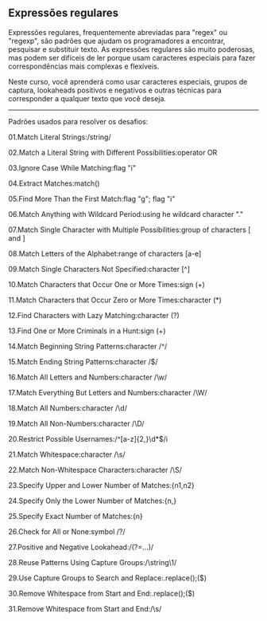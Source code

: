 ## Expressões regulares

Expressões regulares, frequentemente abreviadas para "regex" ou "regexp", são padrões que ajudam os programadores a encontrar, pesquisar e substituir texto. As expressões regulares são muito poderosas, mas podem ser difíceis de ler porque usam caracteres especiais para fazer correspondências mais complexas e flexíveis.

Neste curso, você aprenderá como usar caracteres especiais, grupos de captura, lookaheads positivos e negativos e outras técnicas para corresponder a qualquer texto que você deseja.
<hr>

Padrões usados para resolver os desafios:

01.Match Literal Strings:/string/

02.Match a Literal String with Different Possibilities:operator OR

03.Ignore Case While Matching:flag "i"

04.Extract Matches:match()

05.Find More Than the First Match:flag "g"; flag "i"

06.Match Anything with Wildcard Period:using he wildcard character "."

07.Match Single Character with Multiple Possibilities:group of characters [ and ]

08.Match Letters of the Alphabet:range of characters [a-e]

09.Match Single Characters Not Specified:character [^]

10.Match Characters that Occur One or More Times:sign (+)

11.Match Characters that Occur Zero or More Times:character (*)

12.Find Characters with Lazy Matching:character (?)

13.Find One or More Criminals in a Hunt:sign (+)

14.Match Beginning String Patterns:character /^/

15.Match Ending String Patterns:character /$/

16.Match All Letters and Numbers:character /\w/

17.Match Everything But Letters and Numbers:character /\W/

18.Match All Numbers:character /\d/

19.Match All Non-Numbers:character /\D/

20.Restrict Possible Usernames:/^[a-z]{2,}\d*$/i

21.Match Whitespace:character /\s/

22.Match Non-Whitespace Characters:character /\S/

23.Specify Upper and Lower Number of Matches:{n1,n2}

24.Specify Only the Lower Number of Matches:{n,}

25.Specify Exact Number of Matches:{n}

26.Check for All or None:symbol /?/

27.Positive and Negative Lookahead:/(?=...)/

28.Reuse Patterns Using Capture Groups:/\string\1/

29.Use Capture Groups to Search and Replace:.replace();($)

30.Remove Whitespace from Start and End:.replace();($)

31.Remove Whitespace from Start and End:/\s/